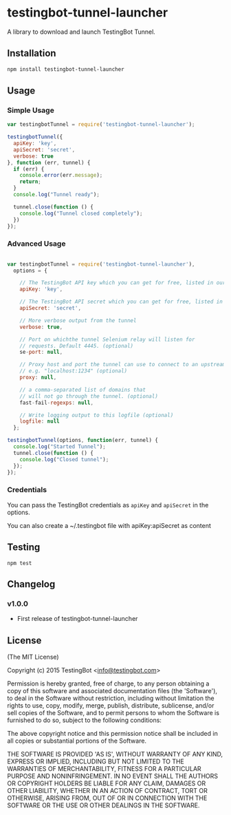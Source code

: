 # testingbot-tunnel-launcher

A library to download and launch TestingBot Tunnel.

## Installation

```sh
npm install testingbot-tunnel-launcher
```

## Usage


### Simple Usage

```javascript
var testingbotTunnel = require('testingbot-tunnel-launcher');

testingbotTunnel({
  apiKey: 'key',
  apiSecret: 'secret',
  verbose: true
}, function (err, tunnel) {
  if (err) {
    console.error(err.message);
    return;
  }
  console.log("Tunnel ready");

  tunnel.close(function () {
    console.log("Tunnel closed completely");
  })
});
```

### Advanced Usage

```javascript

var testingbotTunnel = require('testingbot-tunnel-launcher'),
  options = {

    // The TestingBot API key which you can get for free, listed in our member area
    apiKey: 'key',

    // The TestingBot API secret which you can get for free, listed in our member area
    apiSecret: 'secret',

    // More verbose output from the tunnel
    verbose: true,

    // Port on whichthe tunnel Selenium relay will listen for
    // requests. Default 4445. (optional)
    se-port: null,

    // Proxy host and port the tunnel can use to connect to an upstream proxy
    // e.g. "localhost:1234" (optional)
    proxy: null,

    // a comma-separated list of domains that
    // will not go through the tunnel. (optional)
    fast-fail-regexps: null,

    // Write logging output to this logfile (optional)
    logfile: null
  };

testingbotTunnel(options, function(err, tunnel) {
  console.log("Started Tunnel");
  tunnel.close(function () {
    console.log("Closed tunnel");
  });
});

```

### Credentials

You can pass the TestingBot credentials as `apiKey` and `apiSecret` in the options.

You can also create a ~/.testingbot file with apiKey:apiSecret as content


## Testing

```
npm test
```

## Changelog

### v1.0.0
- First release of testingbot-tunnel-launcher



## License

(The MIT License)

Copyright (c) 2015 TestingBot &lt;info@testingbot.com&gt;

Permission is hereby granted, free of charge, to any person obtaining
a copy of this software and associated documentation files (the
'Software'), to deal in the Software without restriction, including
without limitation the rights to use, copy, modify, merge, publish,
distribute, sublicense, and/or sell copies of the Software, and to
permit persons to whom the Software is furnished to do so, subject to
the following conditions:

The above copyright notice and this permission notice shall be
included in all copies or substantial portions of the Software.

THE SOFTWARE IS PROVIDED 'AS IS', WITHOUT WARRANTY OF ANY KIND,
EXPRESS OR IMPLIED, INCLUDING BUT NOT LIMITED TO THE WARRANTIES OF
MERCHANTABILITY, FITNESS FOR A PARTICULAR PURPOSE AND NONINFRINGEMENT.
IN NO EVENT SHALL THE AUTHORS OR COPYRIGHT HOLDERS BE LIABLE FOR ANY
CLAIM, DAMAGES OR OTHER LIABILITY, WHETHER IN AN ACTION OF CONTRACT,
TORT OR OTHERWISE, ARISING FROM, OUT OF OR IN CONNECTION WITH THE
SOFTWARE OR THE USE OR OTHER DEALINGS IN THE SOFTWARE.